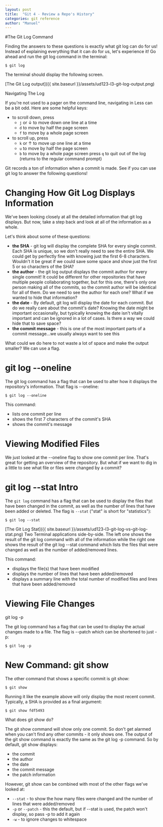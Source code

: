 ```yaml
---
layout: post
title:  "Git 4 - Review a Repo's History"
categories: git reference
author: "Manuel"
---
```


#The Git Log Command

Finding the answers to these questions is exactly what git log can do for us! Instead of explaining everything that it can do for us, let's experience it! Go ahead and run the git log command in the terminal:

    $ git log

The terminal should display the following screen.

[The Git Log output]({{ site.baseurl }}/assets/ud123-l3-git-log-output.png)

Navigating The Log

If you're not used to a pager on the command line, navigating in Less can be a bit odd. Here are some helpful keys:  

- to scroll down, press
    - `j` or ↓ to move down one line at a time
    - `d` to move by half the page screen
    - `f` to move by a whole page screen
- to scroll up, press
    - `k` or ↑ to move _up_ one line at a time
    - `u` to move by half the page screen
    - `b` to move by a whole page screen
press `q` to quit out of the log (returns to the regular command prompt)
  
Git records a ton of information when a commit is made. See if you can use git log to answer the following questions!

# Changing How Git Log Displays Information

We've been looking closely at all the detailed information that git log displays. But now, take a step back and look at all of the information as a whole.

Let's think about some of these questions:

- **the SHA** - git log will display the complete SHA for every single commit. Each SHA is unique, so we don't really need to see the entire SHA. We could get by perfectly fine with knowing just the first 6-8 characters. Wouldn't it be great if we could save some space and show just the first 5 or so characters of the SHA?
- **the author** - the git log output displays the commit author for every single commit! It could be different for other repositories that have multiple people collaborating together, but for this one, there's only one person making all of the commits, so the commit author will be identical for all of them. Do we need to see the author for each one? What if we wanted to hide that information?
- **the date** - By default, git log will display the date for each commit. But do we really care about the commit's date? Knowing the date might be important occasionally, but typically knowing the date isn't vitally important and can be ignored in a lot of cases. Is there a way we could hide that to save space?
- **the commit message** - this is one of the most important parts of a commit message...we usually always want to see this

What could we do here to not waste a lot of space and make the output smaller? We can use a flag.

# git log --oneline

The git log command has a flag that can be used to alter how it displays the repository's information. That flag is --oneline:

    $ git log --oneline

This command:

- lists one commit per line
- shows the first 7 characters of the commit's SHA
- shows the commit's message

# Viewing Modified Files
We just looked at the --oneline flag to show one commit per line. That's great for getting an overview of the repository. But what if we want to dig in a little to see what file or files were changed by a commit?

# git log --stat Intro

The `git log` command has a flag that can be used to display the files that have been changed in the commit, as well as the number of lines that have been added or deleted. The flag is `--stat` ("stat" is short for "statistics"):

    $ git log --stat

[The Git Log Stat]({{ site.baseurl }}/assets/ud123-l3-git-log-vs-git-log-stat.png)
Two Terminal applications side-by-side. The left one shows the result of the git log command with all of the information while the right one shows the result of the git log --stat command which lists the files that were changed as well as the number of added/removed lines.

This command:

- displays the file(s) that have been modified
- displays the number of lines that have been added/removed
- displays a summary line with the total number of modified files and lines that have been added/removed

# Viewing File Changes

git log -p

The git log command has a flag that can be used to display the actual changes made to a file. The flag is --patch which can be shortened to just -p:

    $ git log -p

# New Command: git show

The other command that shows a specific commit is git show:

    $ git show

Running it like the example above will only display the most recent commit. Typically, a SHA is provided as a final argument:

    $ git show fdf5493

What does git show do?

The git show command will show only one commit. So don't get alarmed when you can't find any other commits - it only shows one. The output of the git show command is exactly the same as the git log -p command. So by default, git show displays:

- the commit
- the author
- the date
- the commit message
- the patch information

However, git show can be combined with most of the other flags we've looked at:

* `--stat` - to show the how many files were changed and the number of lines that were added/removed
* `-p` or `--patch` - this the default, but if --stat is used, the patch won't display, so pass -p to add it again
* `-w` - to ignore changes to whitespace

